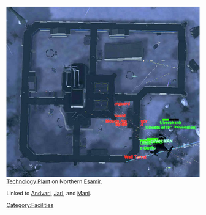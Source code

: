 ![](images/Dagur_overhead.jpg "fig:Dagur_overhead.jpg") [Technology
Plant](Technology_Plant.md "wikilink") on Northern
[Esamir](Esamir.md "wikilink").

Linked to [Andvari](Andvari.md "wikilink"), [Jarl](Jarl.md "wikilink"), and
[Mani](Mani.md "wikilink").

[Category:Facilities](Category:Facilities.md "wikilink")
